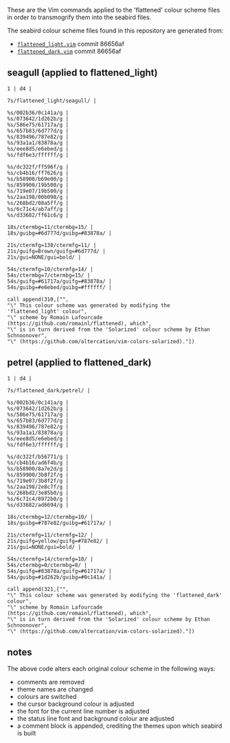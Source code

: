 These are the Vim commands applied to the 'flattened' colour scheme files in order to transmogrify them into the seabird files.

The seabird colour scheme files found in this repository are generated from:

- [`flattened_light.vim`](https://github.com/romainl/flattened/blob/master/colors/flattened_light.vim) commit 86656af
- [`flattened_dark.vim`](https://github.com/romainl/flattened/blob/master/colors/flattened_dark.vim) commit 86656af

## seagull (applied to flattened_light)

```
1 | d4 |

7s/flattened_light/seagull/ |

%s/002b36/0c141a/g |
%s/073642/1d262b/g |
%s/586e75/61717a/g |
%s/657b83/6d777d/g |
%s/839496/787e82/g |
%s/93a1a1/83878a/g |
%s/eee8d5/e6ebed/g |
%s/fdf6e3/ffffff/g |

%s/dc322f/ff596f/g |
%s/cb4b16/ff7626/g |
%s/b58900/b69e00/g |
%s/859900/19b500/g |
%s/719e07/19b500/g |
%s/2aa198/00b098/g |
%s/268bd2/08a5ff/g |
%s/6c71c4/ab7aff/g |
%s/d33682/ff61c6/g |

18s/ctermbg=11/ctermbg=15/ |
18s/guibg=#6d777d/guibg=#83878a/ |

21s/ctermfg=130/ctermfg=11/ |
21s/guifg=Brown/guifg=#6d777d/ |
21s/gui=NONE/gui=bold/ |

54s/ctermfg=10/ctermfg=14/ |
54s/ctermbg=7/ctermbg=15/ |
54s/guifg=#61717a/guifg=#83878a/ |
54s/guibg=#e6ebed/guibg=#ffffff/ |

call append(310,["",
"\" This colour scheme was generated by modifying the 'flattened_light' colour",
"\" scheme by Romain Lafourcade (https://github.com/romainl/flattened), which",
"\" is in turn derived from the 'Solarized' colour scheme by Ethan Schnoonover",
"\" (https://github.com/altercation/vim-colors-solarized)."])
```

## petrel (applied to flattened_dark)

```
1 | d4 |

7s/flattened_dark/petrel/ |

%s/002b36/0c141a/g |
%s/073642/1d262b/g |
%s/586e75/61717a/g |
%s/657b83/6d777d/g |
%s/839496/787e82/g |
%s/93a1a1/83878a/g |
%s/eee8d5/e6ebed/g |
%s/fdf6e3/ffffff/g |

%s/dc322f/b56771/g |
%s/cb4b16/ad6f4b/g |
%s/b58900/8a7e2d/g |
%s/859900/3b8f2f/g |
%s/719e07/3b8f2f/g |
%s/2aa198/2e8c7f/g |
%s/268bd2/3e85b0/g |
%s/6c71c4/8972b0/g |
%s/d33682/ad6694/g |

18s/ctermbg=12/ctermbg=10/ |
18s/guibg=#787e82/guibg=#61717a/ |

21s/ctermfg=11/ctermfg=12/ |
21s/guifg=yellow/guifg=#787e82/ |
21s/gui=NONE/gui=bold/ |

54s/ctermfg=14/ctermfg=10/ |
54s/ctermbg=0/ctermbg=8/ |
54s/guifg=#83878a/guifg=#61717a/ |
54s/guibg=#1d262b/guibg=#0c141a/ |

call append(321,["",
"\" This colour scheme was generated by modifying the 'flattened_dark' colour",
"\" scheme by Romain Lafourcade (https://github.com/romainl/flattened), which",
"\" is in turn derived from the 'Solarized' colour scheme by Ethan Schnoonover",
"\" (https://github.com/altercation/vim-colors-solarized)."])
```

## notes

The above code alters each original colour scheme in the following ways:

- comments are removed
- theme names are changed
- colours are switched
- the cursor background colour is adjusted
- the font for the current line number is adjusted
- the status line font and background colour are adjusted
- a comment block is appended, crediting the themes upon which seabird is built

